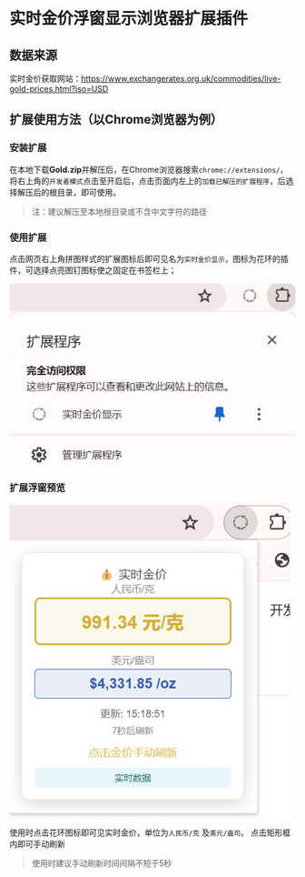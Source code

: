 # 实时金价浮窗显示浏览器扩展插件

## 数据来源
实时金价获取网站：<https://www.exchangerates.org.uk/commodities/live-gold-prices.html?iso=USD>

## 扩展使用方法（以Chrome浏览器为例）

### 安装扩展
在本地下载**Gold.zip**并解压后，在Chrome浏览器搜索`chrome://extensions/`，将右上角的`开发者模式`点击至开启后，点击页面内左上的`加载已解压的扩展程序`，后选择解压后的根目录，即可使用。
> 注：建议解压至本地根目录或不含中文字符的路径

### 使用扩展
点击网页右上角拼图样式的扩展图标后即可见名为`实时金价显示`，图标为花环的插件，可选择点亮图钉图标使之固定在书签栏上；

![扩展预览](image-1.png)

### 扩展浮窗预览

![浮窗预览](image.png)

使用时点击花环图标即可见实时金价，单位为`人民币/克` 及`美元/盎司`。
点击矩形框内即可手动刷新
> 使用时建议手动刷新时间间隔不短于5秒
